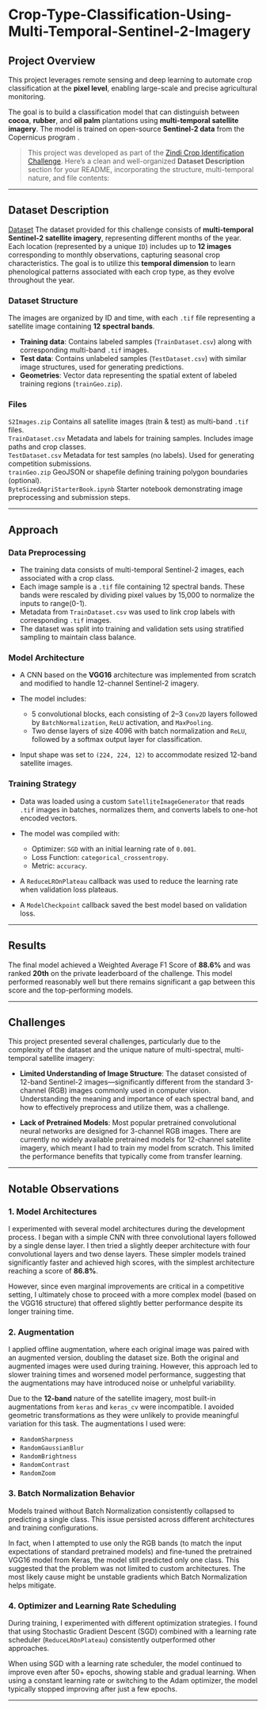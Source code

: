# Crop-Type-Classification-Using-Multi-Temporal-Sentinel-2-Imagery

## Project Overview

This project leverages remote sensing and deep learning to automate crop classification at the **pixel level**, enabling large-scale and precise agricultural monitoring.

The goal is to build a classification model that can distinguish between **cocoa**, **rubber**, and **oil palm** plantations using **multi-temporal satellite imagery**. The model is trained on open-source **Sentinel-2 data** from the Copernicus program .

> This project was developed as part of the [Zindi Crop Identification Challenge](https://zindi.africa/competitions/cote-divoire-byte-sized-agriculture-challenge).
Here’s a clean and well-organized **Dataset Description** section for your README, incorporating the structure, multi-temporal nature, and file contents:

---

## Dataset Description
[Dataset](https://zindi.africa/competitions/cote-divoire-byte-sized-agriculture-challenge/data)
The dataset provided for this challenge consists of **multi-temporal Sentinel-2 satellite imagery**, representing different months of the year. Each location (represented by a unique `ID`) includes up to **12 images** corresponding to monthly observations, capturing seasonal crop characteristics.
The goal is to utilize this **temporal dimension** to learn phenological patterns associated with each crop type, as they evolve throughout the year.

### Dataset Structure
The images are organized by ID and time, with each `.tif` file representing a satellite image containing **12 spectral bands**.

* **Training data**: Contains labeled samples (`TrainDataset.csv`) along with corresponding multi-band `.tif` images.
* **Test data**: Contains unlabeled samples (`TestDataset.csv`) with similar image structures, used for generating predictions.
* **Geometries**: Vector data representing the spatial extent of labeled training regions (`trainGeo.zip`).

### Files
`S2Images.zip` Contains all satellite images (train & test) as multi-band `.tif` files.  
`TrainDataset.csv` Metadata and labels for training samples. Includes image paths and crop classes.  
`TestDataset.csv` Metadata for test samples (no labels). Used for generating competition submissions.  
`trainGeo.zip` GeoJSON or shapefile defining training polygon boundaries (optional).  
`ByteSizedAgriStarterBook.ipynb` Starter notebook demonstrating image preprocessing and submission steps.

---

## Approach

### Data Preprocessing

* The training data consists of multi-temporal Sentinel-2 images, each associated with a crop class.
* Each image sample is a `.tif` file containing 12 spectral bands. These bands were rescaled by dividing pixel values by 15,000 to normalize the inputs to range(0-1).
* Metadata from `TrainDataset.csv` was used to link crop labels with corresponding `.tif` images.
* The dataset was split into training and validation sets using stratified sampling to maintain class balance.

### Model Architecture

* A CNN based on the **VGG16** architecture was implemented from scratch and modified to handle 12-channel Sentinel-2 imagery.
* The model includes:

  * 5 convolutional blocks, each consisting of 2–3 `Conv2D` layers followed by `BatchNormalization`, `ReLU` activation, and `MaxPooling`.
  * Two dense layers of size 4096 with batch normalization and `ReLU`, followed by a softmax output layer for classification.
* Input shape was set to `(224, 224, 12)` to accommodate resized 12-band satellite images.

### Training Strategy

* Data was loaded using a custom `SatelliteImageGenerator` that reads `.tif` images in batches, normalizes them, and converts labels to one-hot encoded vectors.
* The model was compiled with:

  * Optimizer: `SGD` with an initial learning rate of `0.001`.
  * Loss Function: `categorical_crossentropy`.
  * Metric: `accuracy`.
* A `ReduceLROnPlateau` callback was used to reduce the learning rate when validation loss plateaus.
* A `ModelCheckpoint` callback saved the best model based on validation loss.

---

## Results

The final model achieved a Weighted Average F1 Score of **88.6%** and was ranked **20th** on the private leaderboard of the challenge. This model performed reasonably well but there remains significant a gap between this score and the top-performing models.

---

## Challenges

This project presented several challenges, particularly due to the complexity of the dataset and the unique nature of multi-spectral, multi-temporal satellite imagery:

* **Limited Understanding of Image Structure**:
  The dataset consisted of 12-band Sentinel-2 images—significantly different from the standard 3-channel (RGB) images commonly used in computer vision. Understanding the meaning and importance of each spectral band, and how to effectively preprocess and utilize them, was a challenge.

* **Lack of Pretrained Models**:
Most popular pretrained convolutional neural networks are designed for 3-channel RGB images. There are currently no widely available pretrained models for 12-channel satellite imagery, which meant I had to train my model from scratch. This limited the performance benefits that typically come from transfer learning.

---

## Notable Observations
### 1. Model Architectures

I experimented with several model architectures during the development process. I began with a simple CNN with three convolutional layers followed by a single dense layer. I then tried a slightly deeper architecture with four convolutional layers and two dense layers. These simpler models trained significantly faster and achieved high scores, with the simplest architecture reaching a score of **86.8%**.

However, since even marginal improvements are critical in a competitive setting, I ultimately chose to proceed with a more complex model (based on the VGG16 structure) that offered slightly better performance despite its longer training time.

### 2. Augmentation

I applied offline augmentation, where each original image was paired with an augmented version, doubling the dataset size. Both the original and augmented images were used during training. However, this approach led to slower training times and worsened model performance, suggesting that the augmentations may have introduced noise or unhelpful variability.

Due to the **12-band** nature of the satellite imagery, most built-in augmentations from `keras` and `keras_cv` were incompatible. I avoided geometric transformations as they were unlikely to provide meaningful variation for this task. The augmentations I used were:

* `RandomSharpness`
* `RandomGaussianBlur`
* `RandomBrightness`
* `RandomContrast`
* `RandomZoom`

### 3. Batch Normalization Behavior

Models trained without Batch Normalization consistently collapsed to predicting a single class. This issue persisted across different architectures and training configurations.

In fact, when I attempted to use only the RGB bands (to match the input expectations of standard pretrained models) and fine-tuned the pretrained VGG16 model from Keras, the model still predicted only one class. This suggested that the problem was not limited to custom architectures. The most likely cause might be unstable gradients which Batch Normalization helps mitigate.

### 4. Optimizer and Learning Rate Scheduling

During training, I experimented with different optimization strategies. I found that using Stochastic Gradient Descent (SGD) combined with a learning rate scheduler (`ReduceLROnPlateau`) consistently outperformed other approaches.

When using SGD with a learning rate scheduler, the model continued to improve even after 50+ epochs, showing stable and gradual learning. When using a constant learning rate or switching to the Adam optimizer, the model typically stopped improving after just a few epochs.

---

